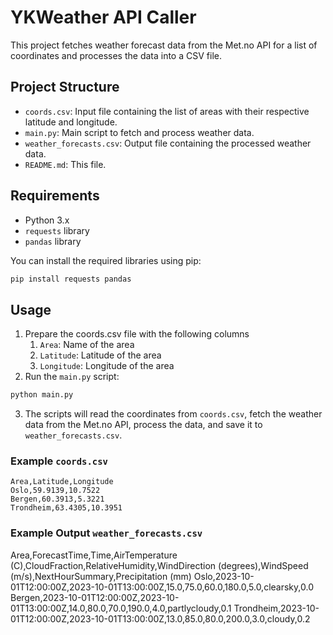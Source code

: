# YKWeather API Caller

This project fetches weather forecast data from the Met.no API for a list of coordinates and processes the data into a CSV file.

## Project Structure
- `coords.csv`: Input file containing the list of areas with their respective latitude and longitude.
- `main.py`: Main script to fetch and process weather data.
- `weather_forecasts.csv`: Output file containing the processed weather data.
- `README.md`: This file.

## Requirements

- Python 3.x
- `requests` library
- `pandas` library

You can install the required libraries using pip:

```sh
pip install requests pandas
```

## Usage
1. Prepare the coords.csv file with the following columns
    1. `Area`: Name of the area
    2. `Latitude`: Latitude of the area
    3. `Longitude`: Longitude of the area
2. Run the `main.py` script:
```sh
python main.py
```
3. The scripts will read the coordinates from `coords.csv`, fetch the weather data from the Met.no API, process the data, and save it to `weather_forecasts.csv`.
### Example `coords.csv`
```csv
Area,Latitude,Longitude
Oslo,59.9139,10.7522
Bergen,60.3913,5.3221
Trondheim,63.4305,10.3951
```
### Example Output `weather_forecasts.csv`
Area,ForecastTime,Time,AirTemperature (C),CloudFraction,RelativeHumidity,WindDirection (degrees),WindSpeed (m/s),NextHourSummary,Precipitation (mm)
Oslo,2023-10-01T12:00:00Z,2023-10-01T13:00:00Z,15.0,75.0,60.0,180.0,5.0,clearsky,0.0
Bergen,2023-10-01T12:00:00Z,2023-10-01T13:00:00Z,14.0,80.0,70.0,190.0,4.0,partlycloudy,0.1
Trondheim,2023-10-01T12:00:00Z,2023-10-01T13:00:00Z,13.0,85.0,80.0,200.0,3.0,cloudy,0.2